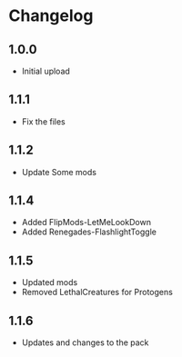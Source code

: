 # Changelog

## 1.0.0

- Initial upload

## 1.1.1

- Fix the files

## 1.1.2

- Update Some mods

## 1.1.4

- Added FlipMods-LetMeLookDown
- Added Renegades-FlashlightToggle

## 1.1.5

- Updated mods
- Removed LethalCreatures for Protogens

## 1.1.6

- Updates and changes to the pack